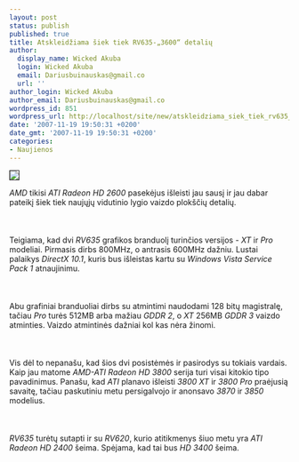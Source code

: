 ```yaml
---
layout: post
status: publish
published: true
title: Atskleidžiama šiek tiek RV635-„3600“ detalių
author:
  display_name: Wicked Akuba
  login: Wicked Akuba
  email: Dariusbuinauskas@gmail.co
  url: ''
author_login: Wicked Akuba
author_email: Dariusbuinauskas@gmail.co
wordpress_id: 851
wordpress_url: http://localhost/site/new/atskleidziama_siek_tiek_rv635__3600__detaliu/
date: '2007-11-19 19:50:31 +0200'
date_gmt: '2007-11-19 19:50:31 +0200'
categories:
- Naujienos
---
```

<div class="imgright"><img src="http://www.technews.lt/upl/Failai/2600XT.jpg" border="1"></div>
<p><i>AMD</i> tikisi <i>ATI Radeon HD 2600</i> pasekėjus išleisti jau sausį ir jau dabar pateikį šiek tiek naujųjų vidutinio lygio vaizdo plokščių detalių.<br />
<br><br />
<br>Teigiama, kad dvi <i>RV635</i> grafikos branduolį turinčios versijos - <i>XT</i> ir <i>Pro</i> modeliai. Pirmasis dirbs 800MHz, o antrasis 600MHz dažniu. Lustai palaikys <i>DirectX 10.1</i>, kuris bus išleistas kartu su <i>Windows Vista Service Pack 1</i> atnaujinimu.<br />
<br><br />
<br>Abu grafiniai branduoliai dirbs su atmintimi naudodami 128 bitų magistralę, tačiau <i>Pro</i> turės  512MB arba mažiau <i>GDDR 2</i>, o <i>XT</i> 256MB <i>GDDR 3</i> vaizdo atminties. Vaizdo atmintinės dažniai kol kas nėra žinomi.<br />
<br><br />
<br>Vis dėl to nepanašu, kad šios dvi posistėmės ir pasirodys su tokiais vardais. Kaip jau matome <i>AMD-ATI Radeon HD 3800</i> serija turi visai kitokio tipo pavadinimus. Panašu, kad <i>ATI</i> planavo išleisti <i>3800 XT</i> ir <i>3800 Pro</i> praėjusią savaitę, tačiau paskutiniu metu persigalvojo ir anonsavo <i>3870</i> ir <i>3850</i> modelius.<br />
<br><br />
<br><i>RV635</i> turėtų sutapti ir su <i>RV620</i>, kurio atitikmenys šiuo metu yra <i>ATI Radeon HD 2400</i> šeima. Spėjama, kad tai bus <i>HD 3400</i> šeima. </p>
